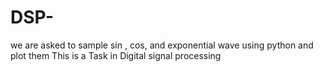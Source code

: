 # DSP-
we are asked to sample sin , cos, and exponential wave using python and plot them 
This is a Task in Digital signal processing 
